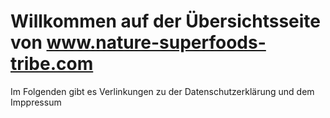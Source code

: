 # Willkommen auf der Übersichtsseite von www.nature-superfoods-tribe.com
Im Folgenden gibt es Verlinkungen zu der Datenschutzerklärung und dem Imppressum
